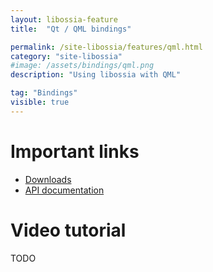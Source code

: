 ```yaml
---
layout: libossia-feature
title:  "Qt / QML bindings"

permalink: /site-libossia/features/qml.html
category: "site-libossia"
#image: /assets/bindings/qml.png
description: "Using libossia with QML"

tag: "Bindings"
visible: true
---
```


# Important links

* [Downloads](../download.html#qml-binding)
* [API documentation](https://ossia.io/ossia-docs/?qml)

# Video tutorial

TODO